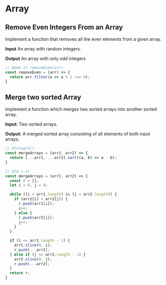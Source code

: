 # Array

## Remove Even Integers From an Array

Implement a function that​ removes all the even elements from a given array. 

**Input** 
An array with random integers.

**Output**
An array with only odd integers

```js
// Name it removeEven(arr).
const removeEven = (arr) => {
  return arr.filter(a => a % 2 !== 0);
}
```

## Merge two sorted Array

Implement a function which merges two sorted arrays into another sorted array.

**Input:**
Two sorted arrays.

**Output:**
A merged sorted array consisting of all elements of both input arrays.


```js
// O(nlog(n))
const mergeArrays = (arr1, arr2) => {
  return [...arr1, ...arr2].sort((a, b) => a - b);
}

// O(m + n)
const mergeArrays = (arr1, arr2) => {
  const r = [];
  let i = 0, j = 0;

  while ((i < arr1.length) && (j < arr2.length)) {
    if (arr1[i] < arr2[j]) {
      r.push(arr1[i]);
      i++;
    } else {
      r.push(arr2[j]);
      j++;
    }
  }

  if (i <= arr1.length - 1) {
    arr1.slice(0, i);
    r.push(...arr1);
  } else if (j <= arr2.length - 1) {
    arr2.slice(0, j);
    r.push(...arr2);
  }
  return r;
}
```